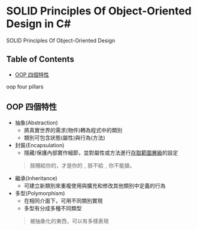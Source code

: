 # SOLID Principles Of  Object-Oriented Design in C#
SOLID Principles Of  Object-Oriented Design

## Table of Contents  
+ [ OOP 四個特性 ](#oop4pillars)  


<a name="oop4pillars"></a>
oop four pillars
## OOP 四個特性  
+ 抽象(Abstraction)	
	+ 將真實世界的需求(物件)轉為程式中的類別
	+ 類別可包含狀態(屬性)與行為(方法)
+ 封裝(Encapsulation)  
	+ 隱藏/保護內部實作細節，並對屬性或方法進行[存取範圍層級](https://docs.microsoft.com/zh-tw/dotnet/csharp/language-reference/keywords/accessibility-levels)的設定  	
	> 朕賜給你的，才是你的﹐朕不給﹐你不能搶。  
+ 繼承(Inheritance)  
	+ 可建立新類別來重複使用與擴充和修改其他類別中定義的行為  
+ 多型(Polymorphism)
	+ 在相同介面下，可用不同類別實現
	+ 多型有分成多種不同類型
	> 被抽象化的東西，可以有多樣表現